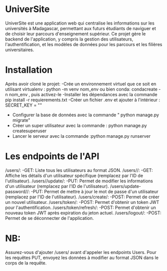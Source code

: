 # UniverSite
UniverSite est une application web qui centralise les informations sur les universités à Madagascar, permettant aux futurs étudiants de naviguer et de choisir leur parcours d'enseignement supérieur. Ce projet gère le backend de l'application, y compris la gestion des utilisateurs, l'authentification, et les modèles de données pour les parcours et les filières universitaires.

# Installation
Après avoir cloné le projet:
  -Crée un environnement virtuel que ce soit en utilisant virtualenv : python -m venv nom_env ou bien conda: condacreate -n nom_env , puis activez-le
  -Installer les dépendances avec la commande pip install -r requierements.txt
  -Créer un fichier .env et ajouter à l'intérieur : SECRET_KEY = ""
  - Configurer la base de données avec la commande " python manage.py migrate"
  - Créer un super utilisateur avec la commande : python manage.py createsuperuser
  - Lancer le serveur avec la commande :python manage.py runserver

# Les endpoints de l'API
 /users/:
        -GET: Liste tous les utilisateurs au format JSON.
    /users/<pk>/:
        -GET: Affiche les détails d'un utilisateur spécifique (remplacez <pk> par l'ID de l'utilisateur).
    /users/<pk>/update/:
        -PUT: Permet de modifier les informations d'un utilisateur (remplacez <pk> par l'ID de l'utilisateur).
    /users/update-password/<pk>/:
        -PUT: Permet de mettre à jour le mot de passe d'un utilisateur (remplacez <pk> par l'ID de l'utilisateur).
    /users/create/:
        -POST: Permet de créer un nouvel utilisateur.
    /users/token/:
        -POST: Permet d'obtenir un token JWT pour l'authentification.
    /users/token/refresh/:
        -POST: Permet d'obtenir un nouveau token JWT après expiration du jeton actuel.
    /users/logout/:
        -POST: Permet de se déconnecter de l'application.
# NB:
Assurez-vous d'ajouter /users/ avant d'appeler les endpoints Users.
Pour les requêtes PUT, envoyez les données à modifier au format JSON dans le corps de la requête. 
